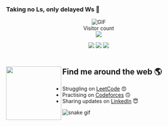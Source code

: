 ﻿### Taking no Ls, only delayed Ws 🥇

<!--
**i-Pix/i-pix** is a ✨ _special_ ✨ repository because its `README.md` (this file) appears on your GitHub profile.

Here are some ideas to get you started:-->

<p align="center"> 
  <img align="center" alt="GIF" src="Atsumu Miya Haikyuu GIF - AtsumuMiya Haikyuu Anime - Discover & Share GIFs.gif"><br>
  Visitor count<br>
  <img src="https://profile-counter.glitch.me/krypnyx/count.svg" />
</p>


<p align="center">
  <img src ="https://github-readme-stats.vercel.app/api?username=krypnyx&show_icons=true&count_private=true&theme=darcula&hide_border=true&hide=issues,contribs&bg_color=00000000">
  <img src ="https://github-readme-stats.vercel.app/api/top-langs/?username=krypnyx&layout=compact&hide_border=true&theme=darcula&bg_color=00000000&langs_count=6&hide=jupyter%20notebook,tex,css,php">
  <img src ="https://github-readme-streak-stats.herokuapp.com?user=krypnyx&theme=darcula&hide_border=true&background=FFFFFF00">
  <br>
  <br>
</p>

## Find me around the web 🌎 <a href="https://www.linkedin.com/in/krypnotebook/"><img align="left" width="150" height="146" src="https://github.com/M0nica/M0nica/blob/main/octomonica/m0nica-octocat-rotating.gif?raw=true"></a>
- Struggling on <a href="https://www.leetcode.com/inarizaki/">LeetCode</a> 😍
- Practising on <a href="https://www.codeforces.com/profile/kryp/">Codeforces</a> 🙃
- Sharing updates on <a href="https://www.linkedin.com/in/krypnotebook/">LinkedIn</a> 😇

![snake gif](https://github.com/krypnyx/Actions/blob/output/github-contribution-grid-snake.svg)
